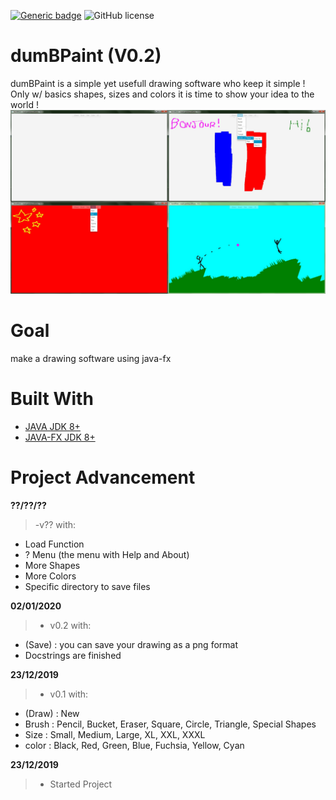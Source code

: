 [![Generic badge](https://img.shields.io/badge/University_Project-NO-blue.svg)](https://www.univ-amu.fr) ![GitHub license](https://img.shields.io/github/license/Naereen/StrapDown.js.svg)

# dumBPaint (V0.2)
dumBPaint is a simple yet usefull drawing software who keep it simple !
Only w/ basics shapes, sizes and colors it is time to show your idea to the world !
![Screenshot](promoALL.jpg)
# Goal
make a drawing software using java-fx
 
# Built With 
 - [JAVA JDK 8+](https://www.oracle.com/java/technologies/javase-downloads.html)
 - [JAVA-FX JDK 8+](https://openjfx.io)

# Project Advancement
**??/??/??**
> -v?? with:
* Load Function
* ? Menu (the menu with Help and About)
* More Shapes
* More Colors
* Specific directory to save files

**02/01/2020**
> - v0.2 with:
* (Save) : you can save your drawing as a png format
* Docstrings are finished

**23/12/2019**
> - v0.1 with:
* (Draw) : New
* Brush : Pencil, Bucket, Eraser, Square, Circle, Triangle, Special Shapes
* Size : Small, Medium, Large, XL, XXL, XXXL
* color : Black, Red, Green, Blue, Fuchsia, Yellow, Cyan

**23/12/2019**
> - Started Project
